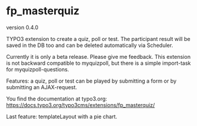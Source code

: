 # fp_masterquiz

version 0.4.0

TYPO3 extension to create a quiz, poll or test. The participant result will be saved in the DB too and can be deleted automatically via Scheduler.

Currently it is only a beta release. Please give me feedback.
This extension is not backward compatible to myquizpoll, but there is a simple import-task for myquizpoll-questions.

Features: a quiz, poll or test can be played by submitting a form or by submitting an AJAX-request.

You find the documentation at typo3.org: https://docs.typo3.org/typo3cms/extensions/fp_masterquiz/

Last feature: templateLayout with a pie chart.